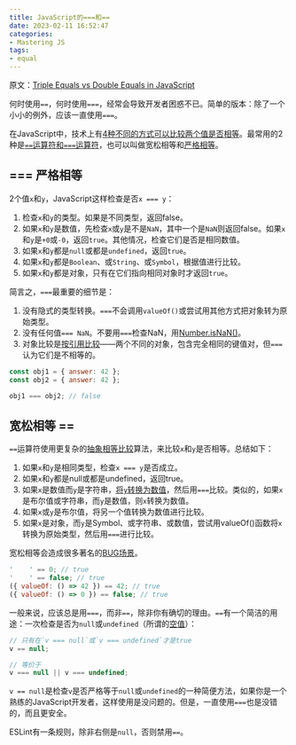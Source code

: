 ```yaml
---
title: JavaScript的===和==
date: 2023-02-11 16:52:47
categories:
- Mastering JS
tags:
- equal
---
```


原文：[Triple Equals vs Double Equals in JavaScript](https://masteringjs.io/tutorials/fundamentals/equals)

何时使用`==`，何时使用`===`，经常会导致开发者困惑不已。简单的版本：除了一个小小的例外，应该一直使用`===`。

<!-- more -->

在JavaScript中，技术上有[4种不同的方式可以比较两个值是否相等](https://developer.mozilla.org/en-US/docs/Web/JavaScript/Equality_comparisons_and_sameness)。最常用的2种是[`==`运算符和`===`运算符](https://codeburst.io/javascript-showdown-vs-7be792be15b5)，也可以叫做宽松相等和[严格相等](https://www.ecma-international.org/ecma-262/10.0/index.html#sec-strict-equality-comparison)。

## === 严格相等

2个值`x`和`y`，JavaScript这样检查是否`x === y`：

1. 检查`x`和`y`的类型。如果是不同类型，返回false。
1. 如果`x`和`y`是数值，先检查`x`或`y`是不是`NaN`，其中一个是`NaN`则返回false。如果`x`和`y`是`+0`或`-0`，返回`true`。其他情况，检查它们是否是相同数值。
1. 如果`x`和`y`都是`null`或都是`undefined`，返回`true`。
1. 如果`x`和`y`都是`Boolean`、或`String`、或`Symbol`，根据值进行比较。
1. 如果`x`和`y`都是对象，只有在它们指向相同对象时才返回`true`。

简言之，`===`最重要的细节是：

1. 没有隐式的类型转换。`===`不会调用`valueOf()`或尝试用其他方式把对象转为原始类型。
1. 没有任何值`=== NaN`。不要用`===`检查NaN，用[Number.isNaN()](https://developer.mozilla.org/en-US/docs/Web/JavaScript/Reference/Global_Objects/Number/isNaN)。
1. 对象比较是[按引用比较](http://adripofjavascript.com/blog/drips/object-equality-in-javascript.html)——两个不同的对象，包含完全相同的键值对，但`===`认为它们是不相等的。

```javascript
const obj1 = { answer: 42 };
const obj2 = { answer: 42 };

obj1 === obj2; // false
```

## 宽松相等 ==

`==`运算符使用更复杂的[抽象相等比较](https://www.ecma-international.org/ecma-262/10.0/index.html#sec-abstract-equality-comparison)算法，来比较`x`和`y`是否相等。总结如下：

1. 如果`x`和`y`是相同类型，检查`x === y`是否成立。
1. 如果`x`和`y`都是null或都是undefined，返回true。
1. 如果`x`是数值而`y`是字符串，[将`y`转换为数值](https://www.ecma-international.org/ecma-262/10.0/index.html#sec-tonumber)，然后用`===`比较。类似的，如果`x`是布尔值或字符串，而`y`是数值，则`x`转换为数值。
1. 如果`x`或`y`是布尔值，将另一个值转换为数值进行比较。
1. 如果`x`是对象，而`y`是Symbol、或字符串、或数值，尝试用valueOf()函数将`x`转换为原始类型，然后用`===`进行比较。

宽松相等会造成很多著名的[BUG场景](https://www.destroyallsoftware.com/talks/wat)。

```javascript
'    ' == 0; // true
'    ' == false; // true
({ valueOf: () => 42 }) == 42; // true
({ valueOf: () => 0 }) == false; // true
```

一般来说，应该总是用`===`，而非`==`，除非你有确切的理由。`==`有一个简洁的用途：一次检查是否为`null`或`undefined`（所谓的[空值](https://masteringjs.io/tutorials/fundamentals/falsy#nullish-values)）：

``` javascript
// 只有在`v === null`或`v === undefined`才是true
v == null;

// 等价于
v === null || v === undefined;
```

`v == null`是检查`v`是否严格等于`null`或`undefined`的一种简便方法，如果你是一个熟练的JavaScript开发者，这样使用是没问题的。但是，一直使用`===`也是没错的，而且更安全。

ESLint有一条规则，除非右侧是`null`，否则禁用`==`。
